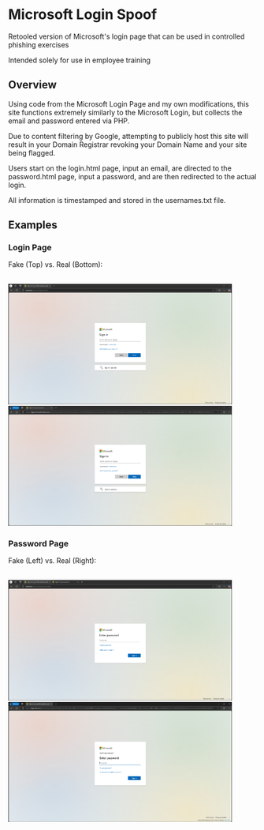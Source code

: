 # Microsoft Login Spoof
Retooled version of Microsoft's login page that can be used in controlled phishing exercises

Intended solely for use in employee training

## Overview

Using code from the Microsoft Login Page and my own modifications, this site functions extremely similarly to the Microsoft Login, but collects the email and password entered via PHP.

Due to content filtering by Google, attempting to publicly host this site will result in your Domain Registrar revoking your Domain Name and your site being flagged.

Users start on the login.html page, input an email, are directed to the password.html page, input a password, and are then redirected to the actual login.

All information is timestamped and stored in the usernames.txt file.

## Examples

### Login Page

Fake (Top) vs. Real (Bottom):

<br><img src="Examples/login_fake.png" alt="drawing" width="90%">     <img src="Examples/login_real.png" alt="drawing" width="90%"/>

### Password Page

Fake (Left) vs. Real (Right):

<br><img src="Examples/password_fake.png" alt="drawing" width="90%"/>     <img src="Examples/password_real.png" alt="drawing" width="90%"/>
